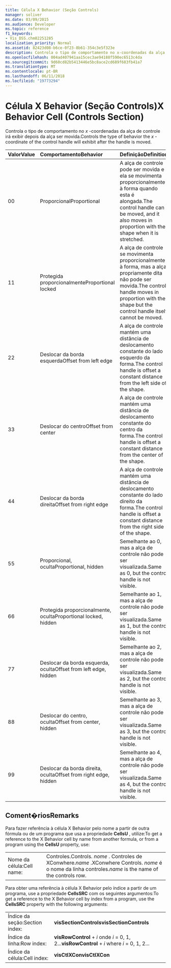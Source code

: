 ```yaml
---
title: Célula X Behavior (Seção Controls)
manager: soliver
ms.date: 03/09/2015
ms.audience: Developer
ms.topic: reference
f1_keywords:
- Vis_DSS.chm82251285
localization_priority: Normal
ms.assetid: 82423d08-b6ce-0f23-8b61-354c3e5f323e
description: Controla o tipo de comportamento no x-coordenadas da alça de controle irá exibir depois da alça ser movida.
ms.openlocfilehash: 004ad407941aa15cec3ae94188f590ec6513c4da
ms.sourcegitcommit: 9d60cd82b5413446e5bc8ace2cd689f683fb41a7
ms.translationtype: MT
ms.contentlocale: pt-BR
ms.lasthandoff: 06/11/2018
ms.locfileid: "19773294"
---
```

# <a name="x-behavior-cell-controls-section"></a><span data-ttu-id="d394a-103">Célula X Behavior (Seção Controls)</span><span class="sxs-lookup"><span data-stu-id="d394a-103">X Behavior Cell (Controls Section)</span></span>

<span data-ttu-id="d394a-104">Controla o tipo de comportamento no *x* -coordenadas da alça de controle irá exibir depois da alça ser movida.</span><span class="sxs-lookup"><span data-stu-id="d394a-104">Controls the type of behavior the  *x*  -coordinate of the control handle will exhibit after the handle is moved.</span></span> 
  
|<span data-ttu-id="d394a-105">**Valor**</span><span class="sxs-lookup"><span data-stu-id="d394a-105">**Value**</span></span>|<span data-ttu-id="d394a-106">**Comportamento**</span><span class="sxs-lookup"><span data-stu-id="d394a-106">**Behavior**</span></span>|<span data-ttu-id="d394a-107">**Definição**</span><span class="sxs-lookup"><span data-stu-id="d394a-107">**Definition**</span></span>|<span data-ttu-id="d394a-108">**Constante de automação**</span><span class="sxs-lookup"><span data-stu-id="d394a-108">**Automation constant**</span></span>|
|:-----|:-----|:-----|:-----|
| <span data-ttu-id="d394a-109">0</span><span class="sxs-lookup"><span data-stu-id="d394a-109">0</span></span>  <br/> | <span data-ttu-id="d394a-110">Proporcional</span><span class="sxs-lookup"><span data-stu-id="d394a-110">Proportional</span></span>  <br/> | <span data-ttu-id="d394a-111">A alça de controle pode ser movida e ela se movimenta proporcionalmente à forma quando esta é alongada.</span><span class="sxs-lookup"><span data-stu-id="d394a-111">The control handle can be moved, and it also moves in proportion with the shape when it is stretched.</span></span>  <br/> |<span data-ttu-id="d394a-112">**visCtlProportional**</span><span class="sxs-lookup"><span data-stu-id="d394a-112">**visCtlProportional**</span></span> <br/> |
| <span data-ttu-id="d394a-113">1</span><span class="sxs-lookup"><span data-stu-id="d394a-113">1</span></span>  <br/> | <span data-ttu-id="d394a-114">Protegida proporcionalmente</span><span class="sxs-lookup"><span data-stu-id="d394a-114">Proportional locked</span></span>  <br/> | <span data-ttu-id="d394a-115">A alça de controle se movimenta proporcionalmente à forma, mas a alça propriamente dita não pode ser movida.</span><span class="sxs-lookup"><span data-stu-id="d394a-115">The control handle moves in proportion with the shape but the control handle itself cannot be moved.</span></span>  <br/> |<span data-ttu-id="d394a-116">**visCtlLocked**</span><span class="sxs-lookup"><span data-stu-id="d394a-116">**visCtlLocked**</span></span> <br/> |
| <span data-ttu-id="d394a-117">2</span><span class="sxs-lookup"><span data-stu-id="d394a-117">2</span></span>  <br/> | <span data-ttu-id="d394a-118">Deslocar da borda esquerda</span><span class="sxs-lookup"><span data-stu-id="d394a-118">Offset from left edge</span></span>  <br/> | <span data-ttu-id="d394a-119">A alça de controle mantém uma distância de deslocamento constante do lado esquerdo da forma.</span><span class="sxs-lookup"><span data-stu-id="d394a-119">The control handle is offset a constant distance from the left side of the shape.</span></span>  <br/> |<span data-ttu-id="d394a-120">**visCtlOffsetMin**</span><span class="sxs-lookup"><span data-stu-id="d394a-120">**visCtlOffsetMin**</span></span> <br/> |
| <span data-ttu-id="d394a-121">3</span><span class="sxs-lookup"><span data-stu-id="d394a-121">3</span></span>  <br/> | <span data-ttu-id="d394a-122">Deslocar do centro</span><span class="sxs-lookup"><span data-stu-id="d394a-122">Offset from center</span></span>  <br/> | <span data-ttu-id="d394a-123">A alça de controle mantém uma distância de deslocamento constante do centro da forma.</span><span class="sxs-lookup"><span data-stu-id="d394a-123">The control handle is offset a constant distance from the center of the shape.</span></span>  <br/> |<span data-ttu-id="d394a-124">**visCtlOffsetMid**</span><span class="sxs-lookup"><span data-stu-id="d394a-124">**visCtlOffsetMid**</span></span> <br/> |
| <span data-ttu-id="d394a-125">4</span><span class="sxs-lookup"><span data-stu-id="d394a-125">4</span></span>  <br/> | <span data-ttu-id="d394a-126">Deslocar da borda direita</span><span class="sxs-lookup"><span data-stu-id="d394a-126">Offset from right edge</span></span>  <br/> | <span data-ttu-id="d394a-127">A alça de controle mantém uma distância de deslocamento constante do lado direito da forma.</span><span class="sxs-lookup"><span data-stu-id="d394a-127">The control handle is offset a constant distance from the right side of the shape.</span></span>  <br/> |<span data-ttu-id="d394a-128">**visCtlOffsetMax**</span><span class="sxs-lookup"><span data-stu-id="d394a-128">**visCtlOffsetMax**</span></span> <br/> |
| <span data-ttu-id="d394a-129">5</span><span class="sxs-lookup"><span data-stu-id="d394a-129">5</span></span>  <br/> | <span data-ttu-id="d394a-130">Proporcional, oculta</span><span class="sxs-lookup"><span data-stu-id="d394a-130">Proportional, hidden</span></span>  <br/> | <span data-ttu-id="d394a-131">Semelhante ao 0, mas a alça de controle não pode ser visualizada.</span><span class="sxs-lookup"><span data-stu-id="d394a-131">Same as 0, but the control handle is not visible.</span></span>  <br/> |<span data-ttu-id="d394a-132">**visCtlProportionalHidden**</span><span class="sxs-lookup"><span data-stu-id="d394a-132">**visCtlProportionalHidden**</span></span> <br/> |
| <span data-ttu-id="d394a-133">6</span><span class="sxs-lookup"><span data-stu-id="d394a-133">6</span></span>  <br/> | <span data-ttu-id="d394a-134">Protegida proporcionalmente, oculta</span><span class="sxs-lookup"><span data-stu-id="d394a-134">Proportional locked, hidden</span></span>  <br/> | <span data-ttu-id="d394a-135">Semelhante ao 1, mas a alça de controle não pode ser visualizada.</span><span class="sxs-lookup"><span data-stu-id="d394a-135">Same as 1, but the control handle is not visible.</span></span>  <br/> |<span data-ttu-id="d394a-136">**visCtlLockedHiddenv**</span><span class="sxs-lookup"><span data-stu-id="d394a-136">**visCtlLockedHiddenv**</span></span> <br/> |
| <span data-ttu-id="d394a-137">7</span><span class="sxs-lookup"><span data-stu-id="d394a-137">7</span></span>  <br/> | <span data-ttu-id="d394a-138">Deslocar da borda esquerda, oculta</span><span class="sxs-lookup"><span data-stu-id="d394a-138">Offset from left edge, hidden</span></span>  <br/> | <span data-ttu-id="d394a-139">Semelhante ao 2, mas a alça de controle não pode ser visualizada.</span><span class="sxs-lookup"><span data-stu-id="d394a-139">Same as 2, but the control handle is not visible.</span></span>  <br/> |<span data-ttu-id="d394a-140">**visCtlOffsetMinHidden**</span><span class="sxs-lookup"><span data-stu-id="d394a-140">**visCtlOffsetMinHidden**</span></span> <br/> |
| <span data-ttu-id="d394a-141">8</span><span class="sxs-lookup"><span data-stu-id="d394a-141">8</span></span>  <br/> | <span data-ttu-id="d394a-142">Deslocar do centro, oculta</span><span class="sxs-lookup"><span data-stu-id="d394a-142">Offset from center, hidden</span></span>  <br/> | <span data-ttu-id="d394a-143">Semelhante ao 3, mas a alça de controle não pode ser visualizada.</span><span class="sxs-lookup"><span data-stu-id="d394a-143">Same as 3, but the control handle is not visible.</span></span>  <br/> |<span data-ttu-id="d394a-144">**visCtlOffsetMidHidden**</span><span class="sxs-lookup"><span data-stu-id="d394a-144">**visCtlOffsetMidHidden**</span></span> <br/> |
| <span data-ttu-id="d394a-145">9</span><span class="sxs-lookup"><span data-stu-id="d394a-145">9</span></span>  <br/> | <span data-ttu-id="d394a-146">Deslocar da borda direita, oculta</span><span class="sxs-lookup"><span data-stu-id="d394a-146">Offset from right edge, hidden</span></span>  <br/> | <span data-ttu-id="d394a-147">Semelhante ao 4, mas a alça de controle não pode ser visualizada.</span><span class="sxs-lookup"><span data-stu-id="d394a-147">Same as 4, but the control handle is not visible.</span></span>  <br/> |<span data-ttu-id="d394a-148">**visCtlOffsetMaxHidden**</span><span class="sxs-lookup"><span data-stu-id="d394a-148">**visCtlOffsetMaxHidden**</span></span> <br/> |
   
## <a name="remarks"></a><span data-ttu-id="d394a-149">Coment�rios</span><span class="sxs-lookup"><span data-stu-id="d394a-149">Remarks</span></span>

<span data-ttu-id="d394a-150">Para fazer referência à célula X Behavior pelo nome a partir de outra fórmula ou de um programa que usa a propriedade **CellsU** , utilize:</span><span class="sxs-lookup"><span data-stu-id="d394a-150">To get a reference to the X Behavior cell by name from another formula, or from a program using the **CellsU** property, use:</span></span> 
  
|||
|:-----|:-----|
| <span data-ttu-id="d394a-151">Nome da célula:</span><span class="sxs-lookup"><span data-stu-id="d394a-151">Cell name:</span></span>  <br/> | <span data-ttu-id="d394a-152">Controles.</span><span class="sxs-lookup"><span data-stu-id="d394a-152">Controls.</span></span>  <span data-ttu-id="d394a-153">*nome* . Controles de XConwhere.</span><span class="sxs-lookup"><span data-stu-id="d394a-153">*name*  .XConwhere Controls.</span></span>  <span data-ttu-id="d394a-154">*nome* é o nome da linha controles.</span><span class="sxs-lookup"><span data-stu-id="d394a-154">*name*  is the name of the controls row.</span></span>  <br/> |
   
<span data-ttu-id="d394a-155">Para obter uma referência à célula X Behavior pelo índice a partir de um programa, use a propriedade **CellsSRC** com os seguintes argumentos:</span><span class="sxs-lookup"><span data-stu-id="d394a-155">To get a reference to the X Behavior cell by index from a program, use the **CellsSRC** property with the following arguments:</span></span> 
  
|||
|:-----|:-----|
| <span data-ttu-id="d394a-156">Índice da seção:</span><span class="sxs-lookup"><span data-stu-id="d394a-156">Section index:</span></span>  <br/> |<span data-ttu-id="d394a-157">**visSectionControls**</span><span class="sxs-lookup"><span data-stu-id="d394a-157">**visSectionControls**</span></span> <br/> |
| <span data-ttu-id="d394a-158">Índice da linha:</span><span class="sxs-lookup"><span data-stu-id="d394a-158">Row index:</span></span>  <br/> |<span data-ttu-id="d394a-159">**visRowControl** +  *i* onde *i* = 0, 1, 2...</span><span class="sxs-lookup"><span data-stu-id="d394a-159">**visRowControl** +  *i*            where  *i*  = 0, 1, 2...</span></span>  <br/> |
| <span data-ttu-id="d394a-160">Índice da célula:</span><span class="sxs-lookup"><span data-stu-id="d394a-160">Cell index:</span></span>  <br/> |<span data-ttu-id="d394a-161">**visCtlXCon**</span><span class="sxs-lookup"><span data-stu-id="d394a-161">**visCtlXCon**</span></span> <br/> |
   

